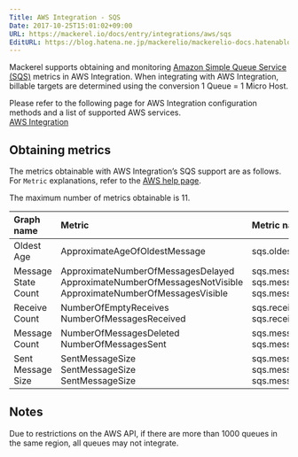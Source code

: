 ```yaml
---
Title: AWS Integration - SQS
Date: 2017-10-25T15:01:02+09:00
URL: https://mackerel.io/docs/entry/integrations/aws/sqs
EditURL: https://blog.hatena.ne.jp/mackerelio/mackerelio-docs.hatenablog.mackerel.io/atom/entry/8599973812311196822
---
```


Mackerel supports obtaining and monitoring <a href="https://aws.amazon.com/sqs/" target="_blank">Amazon Simple Queue Service (SQS)</a> metrics in AWS Integration. When integrating with AWS Integration, billable targets are determined using the conversion 1 Queue = 1 Micro Host.

Please refer to the following page for AWS Integration configuration methods and a list of supported AWS services. <br>
<a href="https://mackerel.io/docs/entry/integrations/aws">AWS Integration</a>

## Obtaining metrics
The metrics obtainable with AWS Integration’s SQS support are as follows. For `Metric` explanations, refer to the <a href="https://docs.aws.amazon.com/AWSSimpleQueueService/latest/SQSDeveloperGuide/sqs-available-cloudwatch-metrics.html" target="_blank">AWS help page</a>.

The maximum number of metrics obtainable is 11.

|Graph name|Metric|Metric name in Mackerel|Unit|Statistics|
|:---|:---|:---|:---|:---|
|Oldest Age|ApproximateAgeOfOldestMessage|sqs.oldest_message.age|integer|Maximum|
|Message State Count|ApproximateNumberOfMessagesDelayed<br>ApproximateNumberOfMessagesNotVisible<br>ApproximateNumberOfMessagesVisible|sqs.message_state.delayed<br>sqs.message_state.not_visible<br>sqs.message_state.visible|integer|Average|
|Receive Count|NumberOfEmptyReceives<br>NumberOfMessagesReceived|sqs.receive_count.empty<br>sqs.receive_count.received|integer|Sum|
|Message Count|NumberOfMessagesDeleted<br>NumberOfMessagesSent|sqs.message_count.deleted<br>sqs.message_count.sent|integer|Sum|
|Sent Message Size|SentMessageSize<br>SentMessageSize<br>SentMessageSize|sqs.message_size.average<br>sqs.message_size.max<br>sqs.message_size.min|bytes|Average<br>Maximum<br>Minimum|

## Notes

Due to restrictions on the AWS API, if there are more than 1000 queues in the same region, all queues may not integrate.
